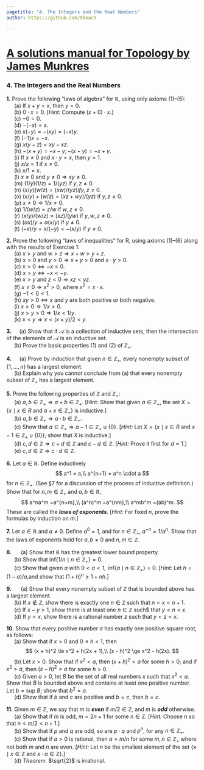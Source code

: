 ```yaml
---
pagetitle: "4. The Integers and the Real Numbers"
author: https://github.com/9beach

---
```


# [A solutions manual for Topology by James Munkres](README.md)
### 4. The Integers and the Real Numbers

**1.** Prove the following “laws of algebra” for $\mathbb{R}$, using only axioms (1)–(5):
\
&nbsp;$\quad$(a) If $x+y=x$, then $y=0$.
\
&nbsp;$\quad$(b) $0\cdot x=0$. [_Hint:_ Compute $(x+0)\cdot x$.]
\
&nbsp;$\quad$(c) $-0=0$.
\
&nbsp;$\quad$(d) $-(-x) = x$.
\
&nbsp;$\quad$(e) $x(-y) = -(xy) = (-x)y$.
\
&nbsp;$\quad$(f) $(-1)x=-x$.
\
&nbsp;$\quad$(g) $x(y-z)=xy-xz$.
\
&nbsp;$\quad$(h) $-(x+y)=-x-y;-(x-y)=-x+y$.
\
&nbsp;$\quad$(i) If $x\neq 0$ and $x\cdot y=x$, then $y=1$.
\
&nbsp;$\quad$(j) $x/x=1$ if $x\neq 0$.
\
&nbsp;$\quad$(k) $x/1=x$.
\
&nbsp;$\quad$(l) $x\neq 0$ and $y \neq 0\Rightarrow xy \neq 0$.
\
&nbsp;$\quad$(m) $(1/y)(1/z) = 1/(yz)$ if $y, z \neq 0$.
\
&nbsp;$\quad$(n) $(x/y)(w/z) = (xw)/(yz) if y, z \neq 0$.
\
&nbsp;$\quad$(o) $(x/y)+(w/z)=(xz+wy)/(yz)$ if $y,z\neq 0$.
\
&nbsp;$\quad$(p) $x \neq 0\Rightarrow 1/x \neq 0$.
\
&nbsp;$\quad$(q) $1/(w/z)=z/w$ if $w,z\neq 0$.
\
&nbsp;$\quad$(r) $(x/y)/(w/z) = (xz)/(yw)$ if $y, w, z \neq 0$.
\
&nbsp;$\quad$(s) $(ax)/y=a(x/y)$ if $y \neq 0$.
\
&nbsp;$\quad$(t) $(-x)/y = x/(-y) = -(x/y)$ if $y\neq 0$.

**2.** Prove the following “laws of inequalities” for R, using axioms (1)–(6)
along with the results of Exercise 1:
\
&nbsp;$\quad$(a) $x>y$ and $w>z\Rightarrow x+w>y+z$.
\
&nbsp;$\quad$(b) $x>0$ and $y>0\Rightarrow x+y>0$ and $x\cdot y>0$.
\
&nbsp;$\quad$(c) $x >0\Leftrightarrow -x <0$.
\
&nbsp;$\quad$(d) $x>y\Leftrightarrow -x<-y$.
\
&nbsp;$\quad$(e) $x>y$ and $z<0\Rightarrow xz<yz$.
\
&nbsp;$\quad$(f) $x\neq 0\Rightarrow x^2>0$, where $x^2=x\cdot x$.
\
&nbsp;$\quad$(g) $-1<0<1$.
\
&nbsp;$\quad$(h) $x y > 0 \Leftrightarrow x$ and $y$ are both positive or
both negative.
\
&nbsp;$\quad$(i) $x >0\Rightarrow 1/x >0$.
\
&nbsp;$\quad$(j) $x>y>0\Rightarrow 1/x<1/y$.
\
&nbsp;$\quad$(k) $x<y\Rightarrow x<(x+y)/2<y$.

**3.**&nbsp;$\quad$(a) Show that if $\mathcal{A}$ is a collection of inductive
sets, then the intersection of the elements of $\mathcal{A}$ is an inductive
set.
\
&nbsp;$\quad$(b) Prove the basic properties (1) and (2) of $\mathbb{Z}_+$.

**4.**&nbsp;$\quad$(a) Prove by induction that given $n \in \mathbb{Z}_+$,
every nonempty subset of $\{1, . . . , n\}$ has a largest element.
\
&nbsp;$\quad$(b) Explain why you cannot conclude from (a)
 that every nonempty subset of $\mathbb{Z}_+$ has a largest element.

**5.** Prove the following properties of $\mathbb{Z}$ and $\mathbb{Z}_+$:
\
&nbsp;$\quad$(a) $a,b \in \mathbb{Z}_+ \Rightarrow a + b \in \mathbb{Z}_+$.
[Hint: Show that given $a \in \mathbb{Z}_+$, the set
$X =\{x\mid x \in R$ and $a+x \in\mathbb{Z}_+\}$ is inductive.]
\
&nbsp;$\quad$(b) $a,b\in\mathbb{Z}_+\Rightarrow a\cdot b\in\mathbb{Z}_+$.
\
&nbsp;$\quad$(c) Show that $a\in\mathbb{Z}_+\Rightarrow a-1\in\mathbb{Z}_+
\cup \{0\}$. [_Hint:_ Let $X=\{x\mid x\in R$ and
$x - 1 \in \mathbb{Z}_+ \cup \{0\}\}$; show that $X$ is inductive.]
\
&nbsp;$\quad$(d) $c,d\in\mathbb{Z}\Rightarrow c+d\in\mathbb{Z}$
and $c-d\in\mathbb{Z}$. [_Hint:_ Prove it first for $d=1$.]
\
&nbsp;$\quad$(e) $c,d\in\mathbb{Z}\Rightarrow c\cdot d\in\mathbb{Z}$.

**6.** Let $a \in \mathbb{R}$. Define inductively
$$
a^1 = a,\\
a^{n+1} = a^n \cdot a
$$
for $n \in \mathbb{Z}_+$. (See §7 for a discussion of the process of
inductive definition.) Show that for $n, m \in \mathbb{Z}_+$ and $a, b \in
\mathbb{R}$,
$$
a^na^m =a^{n+m},\\
(a^n)^m =a^{nm},\\
a^mb^m =(ab)^m.
$$
These are called the _**laws of exponents**_. [_Hint:_ For fixed $n$, prove the
formulas by induction on $m$.]

**7.** Let $a\in \mathbb{R}$ and $a\neq 0$. Define $a^0 =1$,
and for $n\in\mathbb{Z}_+$, $a^{-n} =1/a^n$. Show that the laws of exponents
hold for $a,b \neq 0$ and $n,m \in \mathbb{Z}$.

**8.** &nbsp;$\quad$(a) Show that $\mathbb{R}$ has the greatest lower bound property.
\
&nbsp;$\quad$(b) Show that $\text{inf}\{1/n\mid n\in\mathbb{Z}_+\}=0$.
\
&nbsp;$\quad$(c) Show that given $a$ with $0<a<1,\text{ inf}\{a \mid
n\in\mathbb{Z}_+\}=0$. [_Hint:_ Let $h=(1-a)/a$,and show that $(1+h)^n \ge 1+nh$.]

**9.** &nbsp;$\quad$(a) Show that every nonempty subset of $\mathbb{Z}$ that is
bounded above has a largest element.
\
&nbsp;$\quad$(b) If $x\notin \mathbb{Z}$, show there is exactly one
$n\in\mathbb{Z}$ such that $n<x<n+1$.
\
&nbsp;$\quad$(c) If $x-y>1$, show there is at least one $n\in\mathbb{Z}$ such$
 that $y<n<x$.
\
&nbsp;$\quad$(d) If $y<x$, show there is a rational number $z$ such that
$y<z<x$.

**10.** Show that every positive number $a$ has exactly one positive square
root, as follows:
\
&nbsp;$\quad$(a) Show that if $x>0$ and $0\le h<1$, then
$$
(x + h)^2 \le  x^2 + h(2x + 1),\\
(x - h)^2 \ge  x^2 - h(2x).
$$
&nbsp;$\quad$(b) Let $x>0$. Show that if $x^2<a$, then $(x+h)^2<a$
for some $h>0$; and if $x^2 >a$, then $(x-h)^2 >a$ for some $h>0$.
\
&nbsp;$\quad$(c) Given $a > 0$, let $B$ be the set of all real numbers $x$
such that $x^2 < a$. Show that $B$ is bounded above and contains at least one
positive number. Let $b=\text{sup }B$; show that $b^2 =a$.
\
&nbsp;$\quad$(d) Show that if $b$ and $c$ are positive and $b =c$, then $b=c$.

**11.** Given $m\in\mathbb{Z}$, we say that $m$ is _**even**_ if
$m/2\in\mathbb{Z}$, and $m$ is _**odd**_ otherwise.
\
&nbsp;$\quad$(a) Show that if $m$ is odd,
$m=2n+1$ for some $n\in\mathbb{Z}$. [_Hint:_ Choose $n$ so that
$n < m/2 < n + 1$.]
\
&nbsp;$\quad$(b) Show that if $p$ and $q$ are odd, so are $p\cdot q$ and $p^n$,
for any $n\in\mathbb{Z}_+$.
\
&nbsp;$\quad$(c) Show that if $a>0$ is rational, then $a=m/n$ for some
$m,n\in\mathbb{Z}_+$ where not both $m$ and $n$ are even. [_Hint:_ Let $n$ be
the smallest element of the set $\{x\mid x\in\mathbb{Z}$ and $x\cdot
a\in\mathbb{Z}\}$.]
\
&nbsp;$\quad$(d) _Theorem._ $\sqrt{2}$ is irrational.
